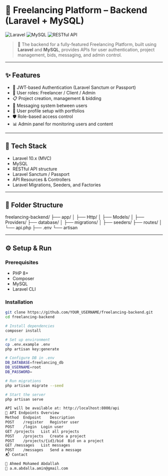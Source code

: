 
# 💼 Freelancing Platform – Backend (Laravel + MySQL)

![Laravel](https://img.shields.io/badge/Laravel-FF2D20?style=for-the-badge&logo=laravel&logoColor=white)
![MySQL](https://img.shields.io/badge/MySQL-4479A1?style=for-the-badge&logo=mysql&logoColor=white)
![RESTful API](https://img.shields.io/badge/API-RESTful-blue?style=for-the-badge)



> 🔧 The backend for a fully-featured Freelancing Platform, built using **Laravel** and **MySQL**, provides APIs for user authentication, project management, bids, messaging, and admin control.

---

## ✨ Features

- 🔐 JWT-based Authentication (Laravel Sanctum or Passport)
- 👤 User roles: Freelancer / Client / Admin
- 📋 Project creation, management & bidding
- 📨 Messaging system between users
- 📁 User profile setup with portfolios
- 🛡️ Role-based access control
- 📊 Admin panel for monitoring users and content

---

## 🧰 Tech Stack

- Laravel 10.x (MVC)
- MySQL
- RESTful API structure
- Laravel Sanctum / Passport
- API Resources & Controllers
- Laravel Migrations, Seeders, and Factories

---

## 📁 Folder Structure

freelancing-backend/
├── app/
│ ├── Http/
│ ├── Models/
│ ├── Providers/
├── database/
│ ├── migrations/
│ ├── seeders/
├── routes/
│ └── api.php
├── .env
└── artisan


---

## ⚙️ Setup & Run

### Prerequisites

- PHP 8+
- Composer
- MySQL
- Laravel CLI

### Installation

```bash
git clone https://github.com/YOUR_USERNAME/freelancing-backend.git
cd freelancing-backend

# Install dependencies
composer install

# Set up environment
cp .env.example .env
php artisan key:generate

# Configure DB in .env
DB_DATABASE=freelancing_db
DB_USERNAME=root
DB_PASSWORD=

# Run migrations
php artisan migrate --seed

# Start the server
php artisan serve

API will be available at: http://localhost:8000/api
🔐 API Endpoints Overview
Method	Endpoint	Description
POST	/register	Register user
POST	/login	Login user
GET	/projects	List all projects
POST	/projects	Create a project
POST	/projects/{id}/bid	Bid on a project
GET	/messages	List messages
POST	/messages	Send a message
📬 Contact

👤 Ahmed Mohamed Abdallah
📧 a.m.abdalla.amin@gmail.com
